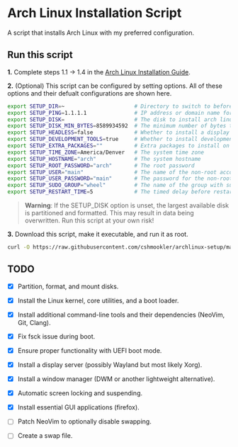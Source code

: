 # **Arch Linux Installation Script**

A script that installs Arch Linux with my preferred configuration.

## **Run this script**

**1.** Complete steps 1.1 -> 1.4 in the [Arch Linux Installation Guide](https://wiki.archlinux.org/title/installation_guide).

**2.** (Optional) This script can be configured by setting options. All of these options and their defualt configurations are shown here.

```bash
export SETUP_DIR=~                      # Directory to switch to before doing anything else
export SETUP_PING=1.1.1.1               # IP address or domain name for testing network connectivity
export SETUP_DISK=                      # The disk to install arch linux on (unset by default, an unmounted disk is automatically selected)
export SETUP_DISK_MIN_BYTES=8589934592  # The minimum number of bytes that a disk must have to be automatically selected for installation (default 8 GiB)
export SETUP_HEADLESS=false             # Whether to install a display server and other related software
export SETUP_DEVELOPMENT_TOOLS=true     # Whether to install development tools
export SETUP_EXTRA_PACKAGES=""          # Extra packages to install on the system
export SETUP_TIME_ZONE=America/Denver   # The system time zone
export SETUP_HOSTNAME="arch"            # The system hostname
export SETUP_ROOT_PASSWORD="arch"       # The root password
export SETUP_USER="main"                # The name of the non-root account
export SETUP_USER_PASSWORD="main"       # The password for the non-root account
export SETUP_SUDO_GROUP="wheel"         # The name of the group with sudo privileges
export SETUP_RESTART_TIME=5             # The timed delay before restarting once installation is complete (-1 cancels the restart)
```

> **Warning**: If the SETUP_DISK option is unset, the largest available disk is partitioned and formatted. This may result in data being overwritten. Run this script at your own risk!

**3.** Download this script, make it executable, and run it as root.

```bash
curl -O https://raw.githubusercontent.com/cshmookler/archlinux-setup/main/setup.sh && chmod +x setup.sh && ./setup.sh
```

## **TODO**

- [X] Partition, format, and mount disks.
- [X] Install the Linux kernel, core utilities, and a boot loader.
- [X] Install additional command-line tools and their dependencies (NeoVim, Git, Clang).
- [X] Fix fsck issue during boot.
- [X] Ensure proper functionality with UEFI boot mode.
- [X] Install a display server (possibly Wayland but most likely Xorg).
- [X] Install a window manager (DWM or another lightweight alternative).
- [X] Automatic screen locking and suspending.
- [X] Install essential GUI applications (firefox).
- [ ] Patch NeoVim to optionally disable swapping.
- [ ] Create a swap file.

